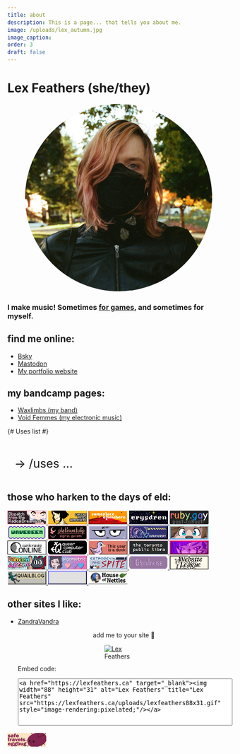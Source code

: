 ```yaml
---
title: about
description: This is a page... that tells you about me.
image: /uploads/lex_autumn.jpg
image_caption: 
order: 3
draft: false
---
```

<h1>Lex Feathers <span class="faded">(she/they)</span></h1>

<figure transform-images="">
  <img src="/uploads/lex_autumn.jpg" alt="Lex Feathers" loading="lazy" style="border-radius: 340px;" />
  <!-- <figcaption>{{ image_caption }}</figcaption> -->
</figure>

### I make music! Sometimes [for games](https://gameaudio.ca), and sometimes for myself.

## find me online:

- [Bsky](https://bsky.app/profile/lexfeathers.ca)
- [Mastodon](https://octodon.social/@lexfeathers)
- [My portfolio website](https://gameaudio.ca)

## my bandcamp pages:

- [Waxlimbs (my band)](https://waxlimbs.bandcamp.com/)
- [Void Femmes (my electronic music)](https://voidfemmes.bandcamp.com/)

<style>
  details {
    margin: 2rem auto;
  }

  summary {
    font-size: 20pt;
    background-color: var(--colour-lighter-background);
    color: var(--colour-secondary);
    box-shadow: 0px 6px 4px var(--colour-background) !important;
    border: 2px solid var(--colour-secondary);
    border-radius: 4px;
    padding: 1rem;
  }

  summary::marker {
    content: '→ ';
  }

  summary::after {
    content: " ...";
  }

  details[open] summary::after {
    content: none;
  }

  details[open] summary::marker {
    content: '↴ ';
  }
</style>

{# Uses list #}
<details>
  <summary>/uses</summary>
  <p>Here's a non-exhaustive list of tools I use.</p>

  <div class="content-box">
    <ul>
    <h2>Music software and gear</h2>
      <h3>Studio and recording:</h3>
      <ul>
        <li>Ableton Live 11</li>
        <li>Arturia Audiofuse Studio</li>
        <li>Revv G20</li>
        <li>Shure sm7b</li>
        <li>Lindell 6x500 mic preamp</li>
        <li>Neumann KH 120 A's</li>
        <li>Audio Technica ATH-M50x</li>
      </ul>
      <h3>Instruments:</h3>
        <ul>
          <li>Dingwall NG2 bass guitar - Ducati Pearl White</li>
          <li>EVH Wolfgang Special Stealth</li>
          <ul>
            <li>Neck: Dimarzio PAF Pro</li>
            <li>Bridge: Dimarzio X2N</li>
            <li>Mods: Dual coil split</li>
          </ul>
          <li>Ibanez S561, pink</li>
          <li>Squire Classic Vibe Starcaster, Sunburst</li>
          <li>Moog Sub 37 Tribute</li>
          <li>Expressive E Osmose</li>
          <li>Arturia Minibrute</li>
          <li>Teengage Engineering PO-12</li>
          <li>Modular synthesizer</li>
            <ul>
              <li>...too much flux to keep track.</li>
            </ul>
          <li><a href="/posts/voidfemmes-sixninehaus-2024/">Remington Remette (March 1939)</a></li>
        </ul>
      <h2>Other</h2>
      <h3>Peripherals:</h3>
        <ul>
          <li>Keyboard: Mode Sonnet (r1)</li>
          <ul>
            <li>Switches: lubed ergo clears</li>
            <li>Caps: Toshi Industrial GSA Retro High-light Legendless</li>
            <li>Top: crema</li>
            <li>Bottom: white</li>
            <li>Accent: black</li>
            <li>Setup: stack-mount</li>
          </ul>
          <li>Mouse: Logitech MX Vertical</li>
        </ul>
      <h3>Misc software:</h3>
        <ul>
          <li>VS Code</li>
          <li>zsh</li>
          <li>Obsidian</li>
          <li>Firefox Developer Edition</li>
          <li>Static site generator: <a href="https://lume.land" target="_blank">Lume</a> (this site)</li>
        </ul>
    </ul>
  </div>
</details>

## those who harken to the days of eld:

<div class="cool-links" transform-images="">
  <a href="https://blog.radicaldream.land" target="_blank">
    <img width="88" height="31" alt="Radicaldreamland" title="Radicaldreamland" src="/uploads/radicaldreamland.gif" />
  </a>
  <a href="https://blog.aurahack.jp" target="_blank">
    <img width="88" height="31" alt="Aurahack" title="Aurahack" src="/uploads/aurahack88x31.gif" />
  </a>
  <a href="https://blog.someplace-else.xyz/" target="_blank">
    <img width="88" height="31" alt="Someplace elsewhere - Nat Clayton" title="Someplace elsewhere - Nat Clayton" src="/uploads/elsewhere.gif" />
  </a>
  <a href="https://erysdren.me/" target="_blank">
    <img width="88" height="31" alt="Erysdren" title="Erysdren" src="/uploads/erysdren_88x31.png" />
  </a>
  <a href="https://ruby.gay" target="_blank">
    <img width="88" height="31" alt="Ruby.gay" title="Ruby.gay" src="/uploads/ruby.gay.gif" />
  </a>
  <a href="https://wavebeem.com" target="_blank">
    <img width="88" height="31" alt="wavebeem" title="wavebeem" src="/uploads/wavebeem.gif" />
  </a>
  <a href="https://platinumtulip.garden" target="_blank">
    <img width="88" height="31" alt="PlatinumTulip" title="PlatinumTulip" src="/uploads/tulip88x31.gif" />
  </a>
  <a href="https://renkotsuban.com" target="_blank">
    <img width="88" height="31" alt="Renkotsuban" title="Renkotsuban" src="/uploads/renkotsuban.com.gif" />
  </a>
  <a href="https://kokoscript.com" target="_blank">
    <img width="88" height="31" alt="Kokoscript" title="Kokoscript" src="/uploads/kokoscript.gif" />
  </a>
  <a href="https://auratriolo.com/blog" target="_blank">
    <img width="88" height="31" alt="Aura" title="Aura" src="/uploads/aura-pixelbanner.gif" />
  </a>
  <a href="https://suricrasia.online" target="_blank">
    <img width="88" height="31" alt="Suricrasia Online" title="Suricrasia Online" src="/uploads/suricrasia.gif" />
  </a>
  <a href="https://queercomputerclub.ca" target="_blank">
    <img width="88" height="31" alt="Queer Computer Club" title="Queer Computer Club" src="/uploads/qcc_88x31.png" />
  </a>
  <a href="https://wowperfect.net/" title="wowperfect.net" target="_blank">
    <img src="/uploads/wowperfect88x31.png" title="wowperfect.net" alt="wowperfect.net" />
  </a>
  <a href="https://torontopubliclibra.com/" title="torontopubliclibra.com" target="_blank">
    <img src="/uploads/torontopubliclibra-88x31.gif" title="Toronto Public Libra" alt="Toronto Public Libra" />
  </a>
  <a href="https://neuroknives.com" title="neuroknives.com" target="_blank">
    <img src="/uploads/neuroknives_88_31_Button_005.png" title="Neuroknives" alt="Neuroknives" />
  </a>
  <a href="https://damien.zone" title="damien dot zone" target="_blank">
    <img src="/uploads/88x31_damien.png" alt="damien dot zone" />
  </a>
  <a href="https://algometric.pink" title="Algometric.pink" target="_blank">
    <img src="/uploads/algobutton.gif" alt="algometric" title="algometric" />
  </a>
  <a href="https://estrogenandspite.neocities.org" title="Estrogen and Spite Neocities" target="_blank">
    <img src="/uploads/easbutton.png" alt="Estrogen and Spite" />
  </a>
  <a href="https://ghoulnoise.com" title="Ghoulnoise">
    <img src="/uploads/ghoulnoise-button.gif" alt="Ghoulnoise" />
  </a>
  <a href="https://websiteleague.org" title="Website League">
    <img src="/uploads/wl-88x31.png" alt="Website League" />
  </a>
  <a href="https://blog.curiousquail.com" title="Curious Quail">
    <img src="/uploads/quailblog_8831.png" width="88" height="31" alt="small icon that reads QUAILBLOG with an image of a character with a beak">
  </a>
  <a href="https://theworksofegan.net/" title="The Works of Egan">
    <img src="/uploads/twoe-button.gif" width="88" height="31" alt="The Works of Egan">
  </a>
  <a href="https://nex-3.com" title="House of Nettles">
    <img src="/uploads/house-of-nettles.gif" width="88" height="31" alt="House of Nettles">
  </a>

## other sites I like:

- [ZandraVandra](https://zandravandra.com)

  <!-- My 88x31 link -->
  <p style="text-align: center;">add me to your site 🤍</p>
  <a href="https://lexfeathers.ca" target="_blank">
    <img class="my-88x31" width="88" height="31" alt="Lex Feathers" title="Lex Feathers" style="display: block; margin: auto;"
      src="https://lexfeathers.ca/uploads/lexfeathers88x31.gif" />
  </a>
  <p>Embed code:</p>
  <textarea name="buttoncode" class="center" aria-label="Button code" onclick="this.select()"
    style="width: 100%; height: 100px; resize: none;"><a href="https://lexfeathers.ca" target="_blank"><img width="88" height="31" alt="Lex Feathers" title="Lex Feathers" src="https://lexfeathers.ca/uploads/lexfeathers88x31.gif" style="image-rendering:pixelated;"/></a></textarea>
</div>


<!--
<hr class="faded">
<p>
  This website was built with <a href="https://lume.land" target="_blank">a static site generator called Lume.</a>
</p>
-->

<!-- Eggbug badge -->
<div class="cool-links">
  <img id="eggbug-bye" width="88" height="31"
    alt="We're gonna miss you eggbug" title="We're gonna miss you eggbug"
    src="/uploads/8831a_cohost_safetravelslittleguyweregonnamissyou.png" />
</div>